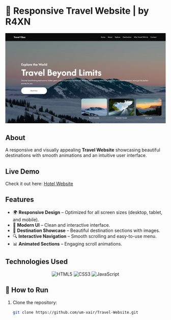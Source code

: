 # 🧬 Responsive Travel Website | by R4XN

<div align="center">
  <img src="https://github.com/um-xair/Travel-Website/blob/main/assets/travel-main.jpg"/>
</div>

## About 
A responsive and visually appealing **Travel Website** showcasing beautiful destinations with smooth animations and an intuitive user interface.


## Live Demo  
Check it out here: [Hotel Website](https://r4xn.netlify.app/design/travel.html) 

## Features  

- 🌍 **Responsive Design** – Optimized for all screen sizes (desktop, tablet, and mobile).  
- 🎨 **Modern UI** – Clean and interactive interface.  
- 📸 **Destination Showcase** – Beautiful destination sections with images.  
- 🔍 **Interactive Navigation** – Smooth scrolling and easy-to-use menu.  
- 📊 **Animated Sections** – Engaging scroll animations.  

## Technologies Used  

<p align="center">
  <img src="https://cdn.jsdelivr.net/gh/devicons/devicon/icons/html5/html5-original.svg" alt="HTML5" width="80" />
  <img src="https://cdn.jsdelivr.net/gh/devicons/devicon/icons/css3/css3-original.svg" alt="CSS3" width="80" />
  <img src="https://cdn.jsdelivr.net/gh/devicons/devicon/icons/javascript/javascript-original.svg" alt="JavaScript" width="80" />
</p>

## 📂 How to Run  

1. Clone the repository:  
   ```bash
   git clone https://github.com/um-xair/Travel-Website.git
